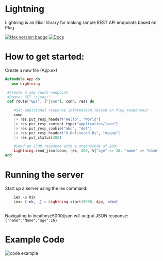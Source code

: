 # Lightning

Lightning is an Elixir library for making simple REST API endpoints based on Plug

[![Hex version badge](https://img.shields.io/hexpm/v/lightning.svg)](https://hex.pm/packages/lightning)
[![Docs](https://img.shields.io/badge/docs-lightning-blue.svg)](https://hexdocs.pm/lightning/Lightning.html)



# How to get started:

Create a new file (App.ex)


```elixir
defmodule App do 
   use Lightning

 #Create a new route endpoint
 #Route: GET "/json/"
 def route("GET", ["json"], conn, res) do

    #Set additional response information (based on Plug responses)
    conn 
    |> res.put_resp_header("Hello", "World")
    |> res.put_resp_content_type("application/json")
    |> res.put_resp_cookie("abc", "def")
    |> res.put_resp_header("X-Delivered-By", "myapp")
    |> res.put_status(200)

    #Send an JSON response with a statuscode of 200:
    Lightning.send_json(conn, res, 200, %{"age" => 26, "name" => "Name"})
end
```
# Running the server
Start up a server using the iex command:
```elixir
    iex -S mix
    iex> {:ok, _} = Lightning.start(5000, App, :dev)
    
```

Navigating to localhost:5000/json will output JSON response:<br>
```{"name":"Name","age":26}```


# Example Code

![code example](https://i.imgur.com/v1yKz4j.png)
